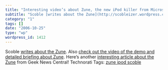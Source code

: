 ```yaml
---
title: "Interesting video’s about Zune, the new iPod killer from Microsoft"
subtitle: "Scoble [writes about the Zune](http://scobleizer.wordpress.com/2006/10/24/microsoft-zune-in-depth/)...."
category: "1"
tags: []
date: "2006-10-25"
type: "wp"
wordpress_id: 1412
---
```

Scoble [writes about the Zune](http://scobleizer.wordpress.com/2006/10/24/microsoft-zune-in-depth/). Also [check out the video of the demo and detailed briefing about Zune](http://www.podtech.net/scobleshow/technology/1204/microsoft-zune-in-depth). Here’s another [interesting article about the Zune](http://www.geeknewscentral.com/archives/006512.html) from Geek News Central!
Technorati Tags: [zune ipod scoble](http://technorati.com/tag/zune%20ipod%20scoble)